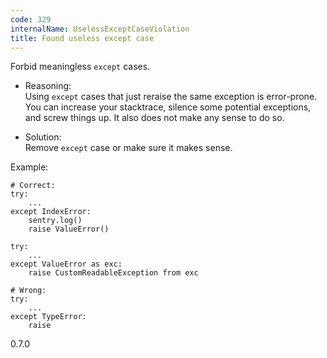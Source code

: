 ```yaml
---
code: 329
internalName: UselessExceptCaseViolation
title: Found useless except case
---
```


Forbid meaningless `except` cases.

  - Reasoning:  
    Using `except` cases that just reraise the same exception is
    error-prone. You can increase your stacktrace, silence some
    potential exceptions, and screw things up. It also does not make any
    sense to do so.

  - Solution:  
    Remove `except` case or make sure it makes sense.

Example:

    # Correct:
    try:
        ...
    except IndexError:
        sentry.log()
        raise ValueError()
    
    try:
        ...
    except ValueError as exc:
        raise CustomReadableException from exc
    
    # Wrong:
    try:
        ...
    except TypeError:
        raise

<div class="versionadded">

0.7.0

</div>